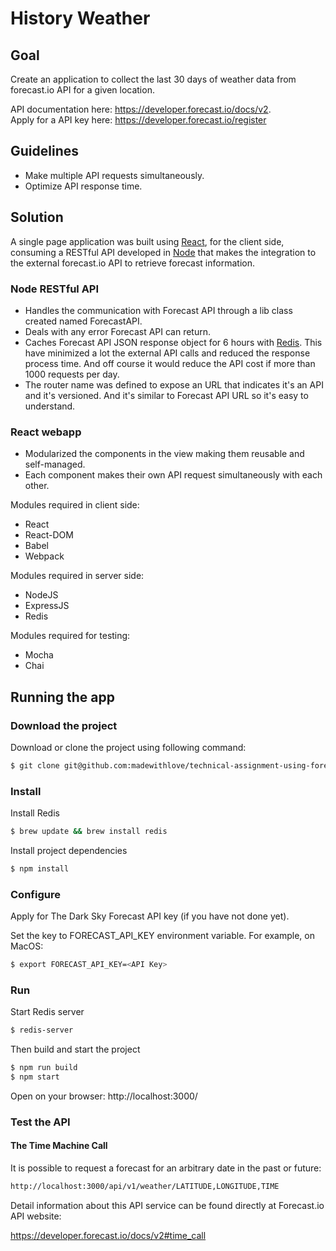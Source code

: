 # History Weather
## Goal

Create an application to collect the last 30 days of weather data from forecast.io API for a given location.

API documentation here: https://developer.forecast.io/docs/v2.  
Apply for a API key here: https://developer.forecast.io/register

## Guidelines
* Make multiple API requests simultaneously.
* Optimize API response time.

## Solution
A single page application was built using [React](https://facebook.github.io/react/), for the client side, consuming a RESTful API developed in [Node](https://nodejs.org/) that makes the integration to the external forecast.io API to retrieve forecast information.

### Node RESTful API
* Handles the communication with Forecast API through a lib class created named ForecastAPI.
* Deals with any error Forecast API can return.
* Caches Forecast API JSON response object for 6 hours with [Redis](http://redis.io/). This have minimized a lot the external API calls and reduced the response process time. And off course it would reduce the API cost if more than 1000 requests per day.
* The router name was defined to expose an URL that indicates it's an API and it's versioned. And it's similar to Forecast API URL so it's easy to understand.

### React webapp
* Modularized the components in the view making them reusable and self-managed.
* Each component makes their own API request simultaneously with each other.

Modules required in client side:
* React
* React-DOM
* Babel
* Webpack

Modules required in server side:
* NodeJS
* ExpressJS
* Redis

Modules required for testing:
* Mocha
* Chai

## Running the app
### Download the project
Download or clone the project using following command:
```sh
$ git clone git@github.com:madewithlove/technical-assignment-using-forecast-io-gustavomazzoni.git
```
### Install
Install Redis
```sh
$ brew update && brew install redis
```
Install project dependencies
```sh
$ npm install
```
### Configure
Apply for The Dark Sky Forecast API key (if you have not done yet).

Set the key to FORECAST_API_KEY environment variable. For example, on MacOS:
```sh
$ export FORECAST_API_KEY=<API Key>
```
### Run
Start Redis server
```sh
$ redis-server
```
Then build and start the project
```sh
$ npm run build
$ npm start
```

Open on your browser:
http://localhost:3000/

### Test the API
#### The Time Machine Call
It is possible to request a forecast for an arbitrary date in the past or future:
```sh
http://localhost:3000/api/v1/weather/LATITUDE,LONGITUDE,TIME
```
Detail information about this API service can be found directly at Forecast.io API website:

https://developer.forecast.io/docs/v2#time_call

